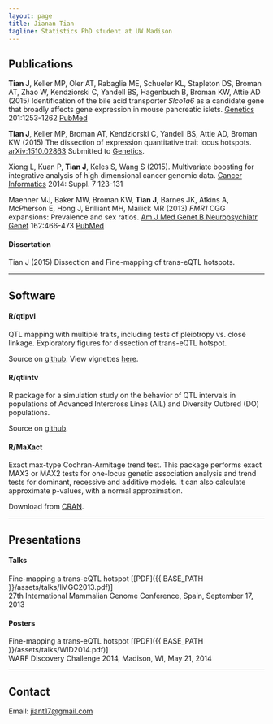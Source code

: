 ```yaml
---
layout: page
title: Jianan Tian
tagline: Statistics PhD student at UW Madison
---
```


## Publications


**Tian J**, Keller MP, Oler AT, Rabaglia ME, Schueler KL, Stapleton
DS, Broman AT, Zhao W, Kendziorski C, Yandell BS, Hagenbuch B, Broman
KW, Attie AD (2015) Identification of the bile acid transporter
<i>Slco1a6</i> as a candidate gene that broadly affects gene
expression in mouse pancreatic
islets. [Genetics](http://www.genetics.org/content/early/2015/09/18/genetics.115.179432.abstract)
201:1253-1262 [PubMed](http://www.ncbi.nlm.nih.gov/pubmed/26385979)

**Tian J**, Keller MP, Broman AT, Kendziorski C, Yandell BS, Attie AD,
Broman KW (2015) The dissection of expression quantitative trait locus
hotspots.  [arXiv:1510.02863](http://arxiv.org/abs/1510.02863)
Submitted to [Genetics](http://www.genetics.org).

Xiong L, Kuan P, **Tian J**, Keles S, Wang S (2015). Multivariate
boosting for integrative analysis of high dimensional cancer genomic
data. [Cancer Informatics](http://la-press.com/article.php?article_id=5205)
2014: Suppl. 7 123-131

Maenner MJ, Baker MW, Broman KW, **Tian J**, Barnes JK, Atkins A,
McPherson E, Hong J, Brilliant MH, Mailick MR (2013) <i>FMR1</i> CGG
expansions: Prevalence and sex ratios.
[Am J Med Genet B Neuropsychiatr Genet](http://onlinelibrary.wiley.com/journal/10.1002/%28ISSN%291552-485X)
162:466-473 [PubMed](http://www.ncbi.nlm.nih.gov/pubmed/23740716)

#### Dissertation

Tian J (2015) Dissection and Fine-mapping of trans-eQTL hotspots.

--------

## Software

#### R/qtlpvl

QTL mapping with multiple traits, including tests of pleiotropy vs. close
linkage. Exploratory figures for dissection of trans-eQTL hotspot.

Source on [github](https://github.com/jianan/qtlpvl).
View vignettes [here](http://jianan.github.io/qtlpvl).


#### R/qtlintv

R package for a simulation study on the behavior of QTL intervals in
populations of Advanced Intercross Lines (AIL) and Diversity Outbred
(DO) populations.

Source on [github](https://github.com/jianan/qtlintv).


#### R/MaXact

Exact max-type Cochran-Armitage trend test. This package performs exact
MAX3 or MAX2 tests for one-locus genetic association analysis and trend
tests for dominant, recessive and additive models. It can also
calculate approximate p-values, with a normal approximation.

Download from [CRAN](https://cran.r-project.org/web/packages/MaXact/index.html).

--------

## Presentations

#### Talks

Fine-mapping a trans-eQTL hotspot \[[PDF]({{ BASE_PATH }}/assets/talks/IMGC2013.pdf)\] <br/>
27th International Mammalian Genome Conference, Spain, September 17, 2013

#### Posters

Fine-mapping a trans-eQTL hotspot \[[PDF]({{ BASE_PATH }}/assets/talks/WID2014.pdf)\] <br/>
WARF Discovery Challenge 2014, Madison, WI, May 21, 2014


--------

## Contact

Email: jiant17@gmail.com
